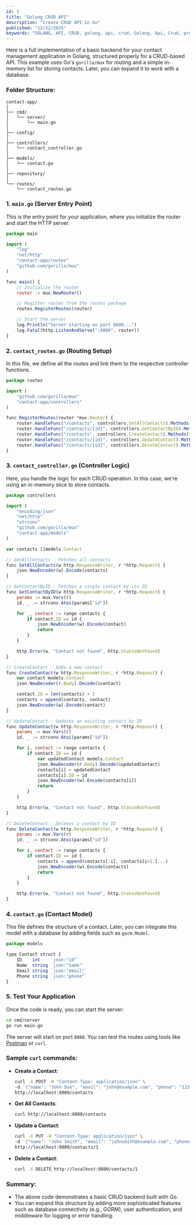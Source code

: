 ```yaml
---
id: 5
title: "Golang CRUD API"
description: "Create CRUD API in Go"
published: "12/22/2025"
keywords: "GOLANG, API, CRUD, golang, api, crud, Golang, Api, Crud, project"
---
```


Here is a full implementation of a basic backend for your contact management application in Golang, structured properly for a CRUD-based API. This example uses Go's `gorilla/mux` for routing and a simple in-memory list for storing contacts. Later, you can expand it to work with a database.

### Folder Structure:

```
contact-app/
│
├── cmd/
│   └── server/
│       └── main.go
│
├── config/
│
├── controllers/
│   └── contact_controller.go
│
├── models/
│   └── contact.go
│
├── repository/
│
└── routes/
    └── contact_routes.go
```

### 1. **`main.go` (Server Entry Point)**

This is the entry point for your application, where you initialize the router and start the HTTP server.

```js
package main

import (
    "log"
    "net/http"
    "contact-app/routes"
    "github.com/gorilla/mux"
)

func main() {
    // Initialize the router
    router := mux.NewRouter()

    // Register routes from the routes package
    routes.RegisterRoutes(router)

    // Start the server
    log.Println("Server starting on port 8080...")
    log.Fatal(http.ListenAndServe(":8080", router))
}
```

### 2. **`contact_routes.go` (Routing Setup)**

In this file, we define all the routes and link them to the respective controller functions.

```js
package routes

import (
    "github.com/gorilla/mux"
    "contact-app/controllers"
)

func RegisterRoutes(router *mux.Router) {
    router.HandleFunc("/contacts", controllers.GetAllContacts).Methods("GET")
    router.HandleFunc("/contacts/{id}", controllers.GetContactByID).Methods("GET")
    router.HandleFunc("/contacts", controllers.CreateContact).Methods("POST")
    router.HandleFunc("/contacts/{id}", controllers.UpdateContact).Methods("PUT")
    router.HandleFunc("/contacts/{id}", controllers.DeleteContact).Methods("DELETE")
}
```

### 3. **`contact_controller.go` (Controller Logic)**

Here, you handle the logic for each CRUD operation. In this case, we're using an in-memory slice to store contacts.

```js
package controllers

import (
    "encoding/json"
    "net/http"
    "strconv"
    "github.com/gorilla/mux"
    "contact-app/models"
)

var contacts []models.Contact

// GetAllContacts - Fetches all contacts
func GetAllContacts(w http.ResponseWriter, r *http.Request) {
    json.NewEncoder(w).Encode(contacts)
}

// GetContactByID - Fetches a single contact by its ID
func GetContactByID(w http.ResponseWriter, r *http.Request) {
    params := mux.Vars(r)
    id, _ := strconv.Atoi(params["id"])

    for _, contact := range contacts {
        if contact.ID == id {
            json.NewEncoder(w).Encode(contact)
            return
        }
    }

    http.Error(w, "Contact not found", http.StatusNotFound)
}

// CreateContact - Adds a new contact
func CreateContact(w http.ResponseWriter, r *http.Request) {
    var contact models.Contact
    json.NewDecoder(r.Body).Decode(&contact)

    contact.ID = len(contacts) + 1
    contacts = append(contacts, contact)
    json.NewEncoder(w).Encode(contact)
}

// UpdateContact - Updates an existing contact by ID
func UpdateContact(w http.ResponseWriter, r *http.Request) {
    params := mux.Vars(r)
    id, _ := strconv.Atoi(params["id"])

    for i, contact := range contacts {
        if contact.ID == id {
            var updatedContact models.Contact
            json.NewDecoder(r.Body).Decode(&updatedContact)
            contacts[i] = updatedContact
            contacts[i].ID = id
            json.NewEncoder(w).Encode(contacts[i])
            return
        }
    }

    http.Error(w, "Contact not found", http.StatusNotFound)
}

// DeleteContact - Deletes a contact by ID
func DeleteContact(w http.ResponseWriter, r *http.Request) {
    params := mux.Vars(r)
    id, _ := strconv.Atoi(params["id"])

    for i, contact := range contacts {
        if contact.ID == id {
            contacts = append(contacts[:i], contacts[i+1:]...)
            json.NewEncoder(w).Encode(contacts)
            return
        }
    }

    http.Error(w, "Contact not found", http.StatusNotFound)
}
```

### 4. **`contact.go` (Contact Model)**

This file defines the structure of a contact. Later, you can integrate this model with a database by adding fields such as `gorm.Model`.

```js
package models

type Contact struct {
    ID    int    `json:"id"`
    Name  string `json:"name"`
    Email string `json:"email"`
    Phone string `json:"phone"`
}
```

### 5. **Test Your Application**

Once the code is ready, you can start the server:

```bash
cd cmd/server
go run main.go
```

The server will start on port `8080`. You can test the routes using tools like [Postman](https://www.postman.com/) or `curl`.

### Sample `curl` commands:

- **Create a Contact**:

  ```bash
  curl -X POST -H "Content-Type: application/json" \
  -d '{"name": "John Doe", "email": "john@example.com", "phone": "1234567890"}' \
  http://localhost:8080/contacts
  ```

- **Get All Contacts**:

  ```bash
  curl http://localhost:8080/contacts
  ```

- **Update a Contact**:

  ```bash
  curl -X PUT -H "Content-Type: application/json" \
  -d '{"name": "John Smith", "email": "johnsmith@example.com", "phone": "0987654321"}' \
  http://localhost:8080/contacts/1
  ```

- **Delete a Contact**:
  ```bash
  curl -X DELETE http://localhost:8080/contacts/1
  ```

### Summary:

- The above code demonstrates a basic CRUD backend built with Go.
- You can expand this structure by adding more sophisticated features such as database connectivity (e.g., GORM), user authentication, and middleware for logging or error handling.
